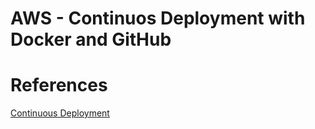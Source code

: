 # AWS - Continuos Deployment with Docker and GitHub

# References
[Continuous Deployment](https://github.com/awslabs/ecs-refarch-continuous-deployment)
